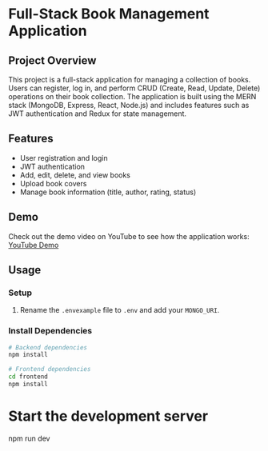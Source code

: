 # Full-Stack Book Management Application

## Project Overview

This project is a full-stack application for managing a collection of books. Users can register, log in, and perform CRUD (Create, Read, Update, Delete) operations on their book collection. The application is built using the MERN stack (MongoDB, Express, React, Node.js) and includes features such as JWT authentication and Redux for state management.

## Features

- User registration and login
- JWT authentication
- Add, edit, delete, and view books
- Upload book covers
- Manage book information (title, author, rating, status)

## Demo

Check out the demo video on YouTube to see how the application works: [YouTube Demo](https://www.youtube.com/watch?v=your-demo-video-link)

## Usage

### Setup

1. Rename the `.envexample` file to `.env` and add your `MONGO_URI`.

### Install Dependencies

```bash
# Backend dependencies
npm install

# Frontend dependencies
cd frontend
npm install
```

# Start the development server
npm run dev
